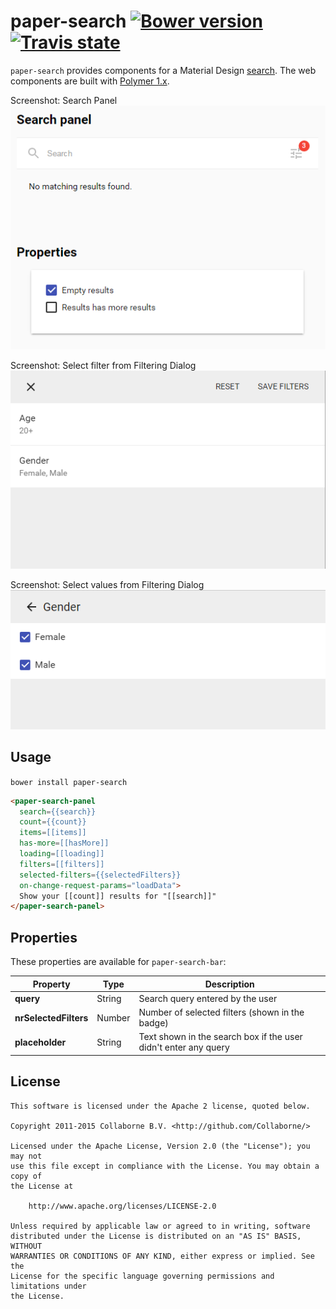 paper-search [![Bower version](https://badge.fury.io/bo/paper-search.svg)](http://badge.fury.io/bo/paper-search) [![Travis state](https://travis-ci.org/Collaborne/paper-search.svg?branch=master)](https://travis-ci.org/Collaborne/paper-search)
=========

`paper-search` provides components for a Material Design [search](https://www.google.com/design/spec/patterns/search.html). The web components are built with [Polymer 1.x](https://www.polymer-project.org).

Screenshot: Search Panel
![Screenshot: Panel](/doc/search-panel-screenshot.png "Screenshot: Panel")

Screenshot: Select filter from Filtering Dialog
![Screenshot: Filter dialog - filters](/doc/filter-dialog-filters-screenshot.png "Screenshot: Filter dialog - filters")

Screenshot: Select values from Filtering Dialog
![Screenshot: Filter dialog - values](/doc/filter-dialog-values-screenshot.png "Screenshot: Filter dialog - values")


## Usage

`bower install paper-search`

```html
<paper-search-panel
  search={{search}}
  count={{count}}
  items=[[items]]
  has-more=[[hasMore]]
  loading=[[loading]]
  filters=[[filters]]
  selected-filters={{selectedFilters}}
  on-change-request-params="loadData">
  Show your [[count]] results for "[[search]]"
</paper-search-panel>
```


## Properties

These properties are available for `paper-search-bar`:

Property              | Type   | Description
--------------------- | ------ | ----------------------------
**query**             | String | Search query entered by the user
**nrSelectedFilters** | Number | Number of selected filters (shown in the badge)
**placeholder**       | String | Text shown in the search box if the user didn't enter any query


## License

    This software is licensed under the Apache 2 license, quoted below.

    Copyright 2011-2015 Collaborne B.V. <http://github.com/Collaborne/>

    Licensed under the Apache License, Version 2.0 (the "License"); you may not
    use this file except in compliance with the License. You may obtain a copy of
    the License at

        http://www.apache.org/licenses/LICENSE-2.0

    Unless required by applicable law or agreed to in writing, software
    distributed under the License is distributed on an "AS IS" BASIS, WITHOUT
    WARRANTIES OR CONDITIONS OF ANY KIND, either express or implied. See the
    License for the specific language governing permissions and limitations under
    the License.
    